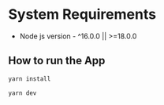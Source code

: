 # System Requirements

- Node js version - ^16.0.0 || >=18.0.0

## How to run the App

```bash
yarn install

yarn dev
```
